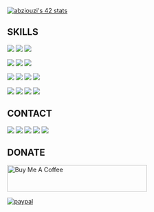 [![abziouzi's 42 stats](https://badge.mediaplus.ma/greenbinary/abziouzi)](https://github.com/a.ziouziou/)

## SKILLS

<p align="left">
	<img src="https://img.icons8.com/external-tal-revivo-shadow-tal-revivo/64/000000/external-linux-a-family-of-open-source-unix-like-operating-systems-based-on-the-linux-kernel-logo-shadow-tal-revivo.png"/>
	<img src="https://img.icons8.com/color/64/000000/mac-os-logo.png"/>
	<img src="https://img.icons8.com/color/64/000000/windows-10.png"/>
</p>
	
<p align="left">
	<img src="https://img.icons8.com/color/64/000000/visual-studio-code-2019.png"/>
	<img src="https://img.icons8.com/color/64/000000/git.png"/>
	<img src="https://img.icons8.com/color/64/000000/notion--v1.png"/>
	
</p>

<p align="left">
	<img src="https://img.icons8.com/color/64/000000/c-programming.png"/>
	<img src="https://img.icons8.com/color/64/000000/javascript--v1.png"/>
	<img src="https://img.icons8.com/color/64/000000/html-5--v1.png"/>
	<img src="https://img.icons8.com/color/64/000000/css3.png"/>
</p>

<p align="left">
	<img src="https://img.icons8.com/cute-clipart/64/000000/canva-app.png"/>
	<img src="https://img.icons8.com/color/64/000000/adobe-illustrator--v1.png"/>
	<img src="https://img.icons8.com/color/64/000000/adobe-indesign--v1.png"/>
	<img src="https://img.icons8.com/color/64/000000/adobe-photoshop--v1.png"/>
</p>

## CONTACT

<p align="left">
	<a href="https://linkedin.com/in/abdelhamidziouziou" target="blank"><img src="https://img.icons8.com/fluency/64/000000/linkedin.png"/></a>
	<a href="https://twitter.com/a_ziouziou" target="blank"><img src="https://img.icons8.com/color/64/000000/twitter--v1.png"/></a>
	<a href="https://discord.gg/A.Z#3961" target="blank"><img src="https://img.icons8.com/fluency/64/000000/discord-logo.png"/></a>
	<a href="https://fb.com/moekis.me" target="blank"><img src="https://img.icons8.com/fluency/64/000000/facebook-new.png"/></a>
	<a href="https://instagram.com/moekis.me" target="blank"><img src="https://img.icons8.com/fluency/64/000000/instagram-new.png"/></a>
</p>

## DONATE

<p align="left">
	<a href="https://www.buymeacoffee.com/aziouziou" target="_blank">
		<img src="https://cdn.buymeacoffee.com/buttons/default-orange.png" alt="Buy Me A Coffee" height="62" width="325">
	</a>
</p>
<p align="left">
	<a href="https://paypal.me/abziouziou">
		<img src="https://www.paypalobjects.com/en_US/i/btn/btn_donateCC_LG.gif" alt="paypal">
	</a>
</p>
